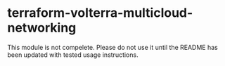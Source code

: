 # terraform-volterra-multicloud-networking
This module is not compelete. Please do not use it until the README has been updated with tested usage instructions. 
